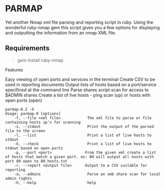 PARMAP
======

Yet another Nmap xml file parsing and reporting script in ruby. 
Using the wonderful ruby-nmap gem this script gives you a few options for displaying and outputting the information from an nmap XML file. 

Requirements
------------

> gem install ruby-nmap

Features

Easy viewing of open ports and services in the terminal
Create CSV to be used in reporting documents
Output lists of hosts based on a port/service specificed at the command line
Parse shares script scan for access to $ADMIN shares
Create a list of live hosts - ping scan (up) or hosts with open ports (open)


``` plain
parmap-0.2 -h
Usage: parmap-0 [options]
    -f, --file <xml file>            The xml file to parse or file containing hosts ip's for scanning
    -s, --stdout                     Print the output of the parsed file to the screen
    -l, --list                       Print a list of live hosts to stdout
    -k, --check                      Print a list of live hosts to stdout based on open ports
    -p, --port <port>               From the given xml create a list of hosts that match a given port. ex: 80 will output all hosts with port 80 open to 80_hosts.txt
    -r, --report <output file>      Output to a CSV suitable for reporting
    -a, --admins                     Parse an smb share scan for local admin rights
    -h, --help                       help
```
